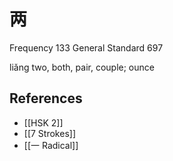 # 两
Frequency 133
General Standard 697

liǎng
two, both, pair, couple; ounce

## References
- [[HSK 2]]
- [[7 Strokes]]
- [[一 Radical]]